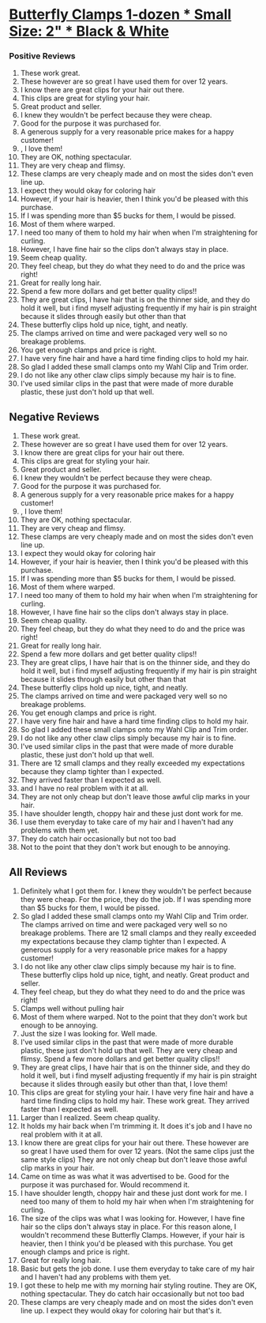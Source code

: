 # [Butterfly Clamps 1-dozen * Small Size: 2&quot; * Black &amp; White](https://products.checkmycream.com/products/Butterfly-Clamps-1-dozen-*-Small-Size:-2&quot;-*-Black-and-White.html)

### Positive Reviews

<ol>
      <li>These work great.</li>
      <li>These however are so great I have used them for over 12 years.</li>
      <li>I know there are great clips for your hair out there.</li>
      <li>This clips are great for styling your hair.</li>
      <li>Great product and seller.</li>
      <li>I knew they wouldn&#x27;t be perfect because they were cheap.</li>
      <li>Good for the purpose it was purchased for.</li>
      <li>A generous supply for a very reasonable price makes for a happy customer!</li>
      <li>, I love them!</li>
      <li>They are OK, nothing spectacular.</li>
      <li>They are very cheap and flimsy.  </li>
      <li>These clamps are very cheaply made and on most the sides don&#x27;t even line up.</li>
      <li>I expect they would okay for coloring hair</li>
      <li>However, if your hair is heavier, then I think you&#x27;d be pleased with this purchase.</li>
      <li>If I was spending more than $5 bucks for them, I would be pissed.</li>
      <li>Most of them where warped.</li>
      <li>I need too many of them to hold my hair when when I&#x27;m straightening for curling.</li>
      <li>However, I have fine hair so the clips don&#x27;t always stay in place.</li>
      <li>Seem cheap quality.</li>
      <li>They feel cheap, but they do what they need to do and the price was right!</li>
      <li>Great for really long hair.</li>
      <li>Spend a few more dollars and get better quality clips!!</li>
      <li>They are great clips, I have hair that is on the thinner side, and they do hold it well, but i find myself adjusting frequently if my hair is pin straight because it slides through easily but other than that</li>
      <li>These butterfly clips hold up nice, tight, and neatly.</li>
      <li>The clamps arrived on time and were packaged very well so no breakage problems.  </li>
      <li>You get enough clamps and price is right.</li>
      <li>I have very fine hair and have a hard time finding clips to hold my hair.</li>
      <li>So glad I added these small clamps onto my Wahl Clip and Trim order.  </li>
      <li>I do not like any other claw clips simply because my hair is to fine.</li>
      <li>I&#x27;ve used similar clips in the past that were made of more durable plastic, these just don&#x27;t hold up that well.  </li>
</ol>


<h2>Negative Reviews</h2>
<ol>
<li> These work great.</li>
<li> These however are so great I have used them for over 12 years.</li>
<li> I know there are great clips for your hair out there.</li>
<li> This clips are great for styling your hair.</li>
<li> Great product and seller.</li>
<li> I knew they wouldn&#x27;t be perfect because they were cheap.</li>
<li> Good for the purpose it was purchased for.</li>
<li> A generous supply for a very reasonable price makes for a happy customer!</li>
<li> , I love them!</li>
<li> They are OK, nothing spectacular.</li>
<li> They are very cheap and flimsy.  </li>
<li> These clamps are very cheaply made and on most the sides don&#x27;t even line up.</li>
<li> I expect they would okay for coloring hair</li>
<li> However, if your hair is heavier, then I think you&#x27;d be pleased with this purchase.</li>
<li> If I was spending more than $5 bucks for them, I would be pissed.</li>
<li> Most of them where warped.</li>
<li> I need too many of them to hold my hair when when I&#x27;m straightening for curling.</li>
<li> However, I have fine hair so the clips don&#x27;t always stay in place.</li>
<li> Seem cheap quality.</li>
<li> They feel cheap, but they do what they need to do and the price was right!</li>
<li> Great for really long hair.</li>
<li> Spend a few more dollars and get better quality clips!!</li>
<li> They are great clips, I have hair that is on the thinner side, and they do hold it well, but i find myself adjusting frequently if my hair is pin straight because it slides through easily but other than that</li>
<li> These butterfly clips hold up nice, tight, and neatly.</li>
<li> The clamps arrived on time and were packaged very well so no breakage problems.  </li>
<li> You get enough clamps and price is right.</li>
<li> I have very fine hair and have a hard time finding clips to hold my hair.</li>
<li> So glad I added these small clamps onto my Wahl Clip and Trim order.  </li>
<li> I do not like any other claw clips simply because my hair is to fine.</li>
<li> I&#x27;ve used similar clips in the past that were made of more durable plastic, these just don&#x27;t hold up that well.  </li>
<li> There are 12 small clamps and they really exceeded my expectations because they clamp tighter than I expected.  </li>
<li> They arrived faster than I expected as well.</li>
<li> and I have no real problem with it at all.</li>
<li> They are not only cheap but don&#x27;t leave those awful clip marks in your hair.</li>
<li> I have shoulder length, choppy hair and these just dont work for me.  </li>
<li> I use them everyday to take care of my hair and I haven&#x27;t had any problems with them yet.</li>
<li> They do catch hair occasionally but not too bad</li>
<li> Not to the point that they don&#x27;t work but enough to be annoying.</li>
</ol>

<h2>All Reviews</h2>

<ol>
    <li> Definitely what I got them for. I knew they wouldn&#x27;t be perfect because they were cheap. For the price, they do the job. If I was spending more than $5 bucks for them, I would be pissed.</li>
    <li> So glad I added these small clamps onto my Wahl Clip and Trim order.  The clamps arrived on time and were packaged very well so no breakage problems.  There are 12 small clamps and they really exceeded my expectations because they clamp tighter than I expected.  A generous supply for a very reasonable price makes for a happy customer!</li>
    <li> I do not like any other claw clips simply because my hair is to fine. These butterfly clips hold up nice, tight, and neatly. Great product and seller.</li>
    <li> They feel cheap, but they do what they need to do and the price was right!</li>
    <li> Clamps well without pulling hair</li>
    <li> Most of them where warped. Not to the point that they don&#x27;t work but enough to be annoying.</li>
    <li> Just the size I was looking for. Well made.</li>
    <li> I&#x27;ve used similar clips in the past that were made of more durable plastic, these just don&#x27;t hold up that well.  They are very cheap and flimsy.  Spend a few more dollars and get better quality clips!!</li>
    <li> They are great clips, I have hair that is on the thinner side, and they do hold it well, but i find myself adjusting frequently if my hair is pin straight because it slides through easily but other than that, I love them!</li>
    <li> This clips are great for styling your hair. I have very fine hair and have a hard time finding clips to hold my hair. These work great. They arrived faster than I expected as well.</li>
    <li> Larger than I realized.  Seem cheap quality.</li>
    <li> It holds my hair back when I&#x27;m trimming it. It does it&#x27;s job and I have no real problem with it at all.</li>
    <li> I know there are great clips for your hair out there. These however are so great I have used them for over 12 years. (Not the same clips just the same style clips) They are not only cheap but don&#x27;t leave those awful clip marks in your hair.</li>
    <li> Came on time as was what it was advertised to be. Good for the purpose it was purchased for. Would recommend it.</li>
    <li> I have shoulder length, choppy hair and these just dont work for me.  I need too many of them to hold my hair when when I&#x27;m straightening for curling.</li>
    <li> The size of the clips was what I was looking for. However, I have fine hair so the clips don&#x27;t always stay in place. For this reason alone, I wouldn&#x27;t recommend these Butterfly Clamps. However, if your hair is heavier, then I think you&#x27;d be pleased with this purchase. You get enough clamps and price is right.</li>
    <li> Great for really long hair.</li>
    <li> Basic but gets the job done.  I use them everyday to take care of my hair and I haven&#x27;t had any problems with them yet.</li>
    <li> I got these to help me with my morning hair styling routine. They are OK, nothing spectacular. They do catch hair occasionally but not too bad</li>
    <li> These clamps are very cheaply made and on most the sides don&#x27;t even line up. I expect they would okay for coloring hair but that&#x27;s it.</li>
</ol>





